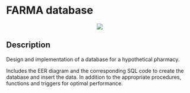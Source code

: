 # FARMA database

<p align=center>
  <img src="./images/farma.png"/>
</p>

## Description

Design and implementation of a database for a hypothetical pharmacy.

Includes the EER diagram and the corresponding SQL code to create the database and insert the data. In addition to the appropriate procedures, functions and triggers for optimal performance.
